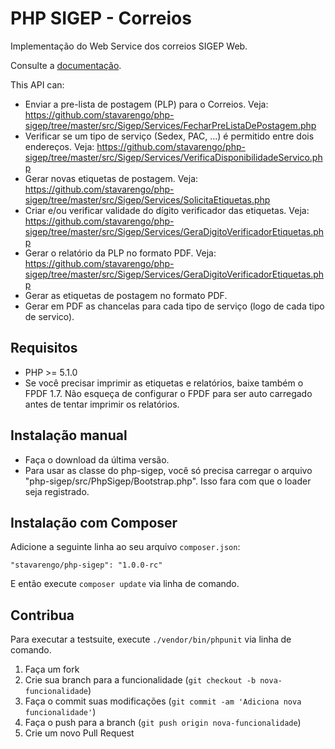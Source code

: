 PHP SIGEP - Correios
====================

Implementação do Web Service dos correios SIGEP Web.

Consulte a [documentação](http://stavarengo.github.io/php-sigep).


This API can:
* Enviar a pre-lista de postagem (PLP) para o Correios.
   Veja: https://github.com/stavarengo/php-sigep/tree/master/src/Sigep/Services/FecharPreListaDePostagem.php
* Verificar se um tipo de serviço (Sedex, PAC, ...) é permitido entre dois endereços.
   Veja: https://github.com/stavarengo/php-sigep/tree/master/src/Sigep/Services/VerificaDisponibilidadeServico.php
* Gerar novas etiquetas de postagem.
   Veja: https://github.com/stavarengo/php-sigep/tree/master/src/Sigep/Services/SolicitaEtiquetas.php
* Criar e/ou verificar validade do dígito verificador das etiquetas.
   Veja: https://github.com/stavarengo/php-sigep/tree/master/src/Sigep/Services/GeraDigitoVerificadorEtiquetas.php
* Gerar o relatório da PLP no formato PDF.
   Veja: https://github.com/stavarengo/php-sigep/tree/master/src/Sigep/Services/GeraDigitoVerificadorEtiquetas.php
* Gerar as etiquetas de postagem no formato PDF.
* Gerar em PDF as chancelas para cada tipo de serviço (logo de cada tipo de servico).

Requisitos
---

* PHP >= 5.1.0
* Se você precisar imprimir as etiquetas e relatórios, baixe também o FPDF 1.7. Não esqueça de configurar o FPDF para ser auto carregado antes de tentar imprimir os relatórios.

Instalação manual
---

* Faça o download da última versão.
* Para usar as classe do php-sigep, você só precisa carregar o arquivo "php-sigep/src/PhpSigep/Bootstrap.php". Isso fara com que o loader seja registrado.

Instalação com Composer
---

Adicione a seguinte linha ao seu arquivo `composer.json`:

	"stavarengo/php-sigep": "1.0.0-rc"

E então execute `composer update` via linha de comando.

Contribua
---

Para executar a testsuite, execute `./vendor/bin/phpunit` via linha de comando.

1. Faça um fork
2. Crie sua branch para a funcionalidade (`git checkout -b nova-funcionalidade`)
3. Faça o commit suas modificações (`git commit -am 'Adiciona nova funcionalidade'`)
4. Faça o push para a branch (`git push origin nova-funcionalidade`)
5. Crie um novo Pull Request
